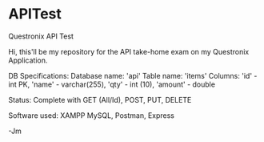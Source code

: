 # APITest
Questronix API Test

Hi, this'll be my repository for the API take-home exam on my Questronix Application.

DB Specifications:
Database name: 'api'
Table name: 'items'
Columns: 'id' - int PK, 'name' - varchar(255), 'qty' - int (10), 'amount' - double 

Status: Complete with GET (All/Id), POST, PUT, DELETE

Software used: XAMPP MySQL, Postman, Express

-Jm
